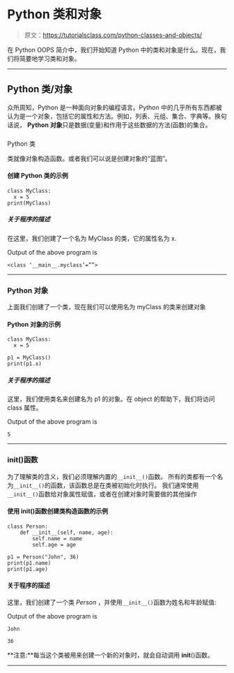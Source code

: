 # Python 类和对象

> 原文：<https://tutorialsclass.com/python-classes-and-objects/>

在 Python OOPS 简介中，我们开始知道 Python 中的类和对象是什么。现在，我们将简要地学习类和对象。

* * *

## Python 类/对象

众所周知，Python 是一种面向对象的编程语言。Python 中的几乎所有东西都被认为是一个对象，包括它的属性和方法。例如，列表、元组、集合、字典等。换句话说， **Python 对象**只是数据(变量)和作用于这些数据的方法(函数)的集合。

### 
Python 类

类就像对象构造函数。或者我们可以说是创建对象的“蓝图”。

#### 创建 Python 类的示例

```
class MyClass:
  x = 5
print(MyClass)
```

##### 关于程序的描述

在这里，我们创建了一个名为 MyClass 的类，它的属性名为 x.

Output of the above program is

```
<class ‘__main__.myclass’=””>
```

* * *

### Python 对象

上面我们创建了一个类，现在我们可以使用名为 myClass 的类来创建对象

#### Python 对象的示例

```
class MyClass:
  x = 5

p1 = MyClass()
print(p1.x)
```

##### 关于程序的描述

这里，我们使用类名来创建名为 p1 的对象。在 object 的帮助下，我们将访问 class 属性。

Output of the above program is

```
5
```

* * *

### __init__()函数

为了理解类的含义，我们必须理解内置的`__init__()`函数。
所有的类都有一个名为`__init__()`的函数，该函数总是在类被初始化时执行。
我们通常使用`__init__()`函数给对象属性赋值，或者在创建对象时需要做的其他操作

#### 使用 __init__()函数创建类构造函数的示例

```
class Person:
    def __init__(self, name, age):
        self.name = name
        self.age = age

p1 = Person("John", 36)
print(p1.name)
print(p1.age)
```

#### 关于程序的描述

这里，我们创建了一个类 *Person* ，并使用`__init__()`函数为姓名和年龄赋值:

Output of the above program is

```
John

36
```

**注意:**每当这个类被用来创建一个新的对象时，就会自动调用 __init__()函数。

* * *